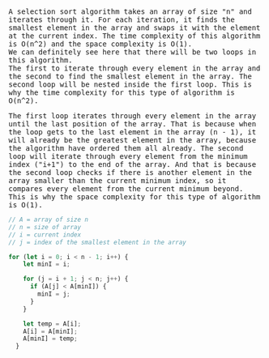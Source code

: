 <samp>
A selection sort algorithm takes an array of size "n" and iterates through it. For each iteration, it finds the smallest element in the array and swaps it with the element at the current index. The time complexity of this algorithm is O(n^2) and the space complexity is O(1).
<br>
We can definitely see here that there will be two loops in this algorithm.
<br>
The first to iterate through every element in the array and the second to find the smallest element in the array. The second loop will be nested inside the first loop. This is why the time complexity for this type of algorithm is O(n^2).

The first loop iterates through every element in the array until the last position of the array. That is because when the loop gets to the last element in the array (n - 1), it will already be the greatest element in the array, because the algorithm have ordered them all already. The second loop will iterate through every element from the minimum index ("i+1") to the end of the array. And that is because the second loop checks if there is another element in the array smaller than the current minimum index, so it compares every element from the current minimum beyond.
<br>
This is why the space complexity for this type of algorithm is O(1).

```JavaScript
// A = array of size n
// n = size of array
// i = current index
// j = index of the smallest element in the array

for (let i = 0; i < n - 1; i++) {
    let minI = i;

    for (j = i + 1; j < n; j++) {
      if (A[j] < A[minI]) {
        minI = j;
      }
    }

    let temp = A[i];
    A[i] = A[minI];
    A[minI] = temp;
  }

```

</samp>
